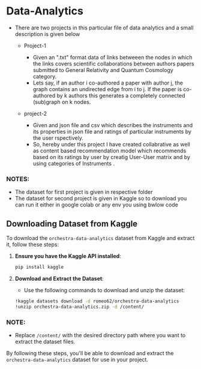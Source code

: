 # Data-Analytics

- There are two projects in this particular file of data analytics and a small description is given below 

   - Project-1
     - Given an ".txt" format data of links betweeen the nodes in which the links covers scientific collaborations between authors papers submitted to General Relativity and Quantum Cosmology category.
     - Lets say, if an author i co-authored a paper with author j, the graph contains an undirected edge from i to j. If the paper is co-authored by k authors this generates a completely connected (sub)graph on k nodes.

   - project-2
      - Given and json file and csv which describes the instruments and its properties in json file and ratings of particular instruments by the user rspectively.
      - So, hereby under this project I have created collabrative as well as content based recommendation model which recommends based on its ratings  by user by creatig User-User matrix and by using categories of Instruments .

### NOTES:

- The dataset for first project is given in respective folder
- The dataset for second project is given in Kaggle so to download you can run it either in google colab or any env you using bwlow code 

## Downloading Dataset from Kaggle

To download the `orchestra-data-analytics` dataset from Kaggle and extract it, follow these steps:

1. **Ensure you have the Kaggle API installed**:
    ```bash
    pip install kaggle
    ```

2. **Download and Extract the Dataset**:
    - Use the following commands to download and unzip the dataset:
    ```bash
    !kaggle datasets download -d romeo62/orchestra-data-analytics
    !unzip orchestra-data-analytics.zip -d /content/
    ```

### NOTE:
- Replace `/content/` with the desired directory path where you want to extract the dataset files.

By following these steps, you'll be able to download and extract the `orchestra-data-analytics` dataset for use in your project.





